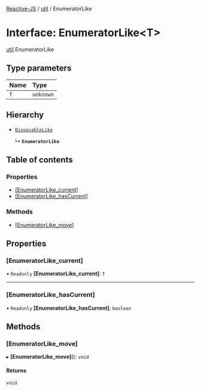 [Reactive-JS](../README.md) / [util](../modules/util.md) / EnumeratorLike

# Interface: EnumeratorLike<T\>

[util](../modules/util.md).EnumeratorLike

## Type parameters

| Name | Type |
| :------ | :------ |
| `T` | `unknown` |

## Hierarchy

- [`DisposableLike`](util.DisposableLike.md)

  ↳ **`EnumeratorLike`**

## Table of contents

### Properties

- [[EnumeratorLike\_current]](util.EnumeratorLike.md#[enumeratorlike_current])
- [[EnumeratorLike\_hasCurrent]](util.EnumeratorLike.md#[enumeratorlike_hascurrent])

### Methods

- [[EnumeratorLike\_move]](util.EnumeratorLike.md#[enumeratorlike_move])

## Properties

### [EnumeratorLike\_current]

• `Readonly` **[EnumeratorLike\_current]**: `T`

___

### [EnumeratorLike\_hasCurrent]

• `Readonly` **[EnumeratorLike\_hasCurrent]**: `boolean`

## Methods

### [EnumeratorLike\_move]

▸ **[EnumeratorLike_move]**(): `void`

#### Returns

`void`
